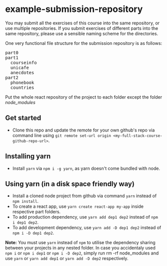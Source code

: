 # example-submission-repository

You may submit all the exercises of this course into the same repository, or use multiple repositories. If you submit exercises of different parts into the same repository, please
use a sensible naming scheme for the directories.

One very functional file structure for the submission repository is as follows:

<pre>
part0
part1
  courseinfo
  unicafe
  anecdotes
part2
  phonebook
  countries
</pre>

Put the whole react repository of the project to each folder except the folder <i>node_modules</i>

## Get started

- Clone this repo and update the remote for your own github's repo via command line using `git remote set-url origin <my-full-stack-course-github-repo-url>`.

## Installing yarn

- Install `yarn` via `npm i -g yarn`, as yarn doesn't come bundled with node.

## Using yarn (in a disk space friendly way)

- Install a cloned node project from github via command `yarn` instead of `npm install`.
- To create a react app, use `yarn create react-app my-app` inside respective part folders.
- To add production dependency, use `yarn add dep1 dep2` instead of `npm i dep1 dep2`.
- To add development dependency, use `yarn add -D dep1 dep2` instead of `npm i -D dep1 dep2`.

**Note:** You must use `yarn` instead of `npm` to utilise the dependency sharing between your projects in any nested folder. In case you accidentaly used `npm i` or `npm i dep1` or
`npm i -D dep2`, simply run rm -rf node_modules and use `yarn` or `yarn add dep1` or `yarn add -D dep2` respectively.
